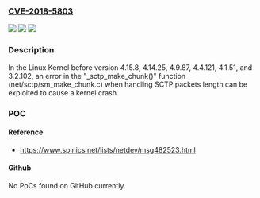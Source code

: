 ### [CVE-2018-5803](https://cve.mitre.org/cgi-bin/cvename.cgi?name=CVE-2018-5803)
![](https://img.shields.io/static/v1?label=Product&message=Linux%20Kernel&color=blue)
![](https://img.shields.io/static/v1?label=Version&message=n%2Fa&color=blue)
![](https://img.shields.io/static/v1?label=Vulnerability&message=Denial%20of%20Service&color=brighgreen)

### Description

In the Linux Kernel before version 4.15.8, 4.14.25, 4.9.87, 4.4.121, 4.1.51, and 3.2.102, an error in the "_sctp_make_chunk()" function (net/sctp/sm_make_chunk.c) when handling SCTP packets length can be exploited to cause a kernel crash.

### POC

#### Reference
- https://www.spinics.net/lists/netdev/msg482523.html

#### Github
No PoCs found on GitHub currently.

